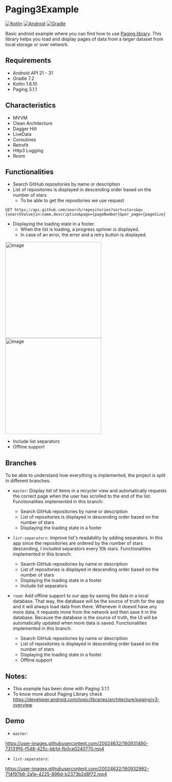 # Paging3Example
[![Kotlin](https://img.shields.io/badge/Kotlin-1.6.10-blue.svg)](https://kotlinlang.org/)
[![Android](https://img.shields.io/badge/Android->=21-blue.svg)](https://developer.android.com/)
[![Gradle](https://img.shields.io/badge/Gradle-7.2-blue.svg)](https://docs.gradle.org/7.2/userguide/userguide.html)

Basic android example where you can find how to use [Paging library](https://developer.android.com/topic/libraries/architecture/paging/v3-overview). 
This library helps you load and display pages of data from a larger dataset from local storage or over network.

## Requirements
- Android API 21 - 31
- Gradle 7.2
- Kotlin 1.6.10
- Paging 3.1.1

## Characteristics
- MVVM
- Clean Architecture
- Dagger Hilt
- LiveData
- Coroutines
- Retrofit
- Http3 Logging
- Room

## Functionalities

- Search GitHub repositories by name or description
- List of repositories is displayed in descending order based on the number of stars
   - To be able to get the repositories we use request 
```
GET https://api.github.com/search/repositories?sort=stars&q={searchValue}in:name,description&page={pageNumber}&per_page={pageSize}
```
- Displaying the loading state in a footer. 
   - When the list is loading, a progress spinner is displayed.
   -  In case of an error, the error and a retry button is displayed.

<div class="align-center">
<img width="300" alt="image" src="https://user-images.githubusercontent.com/20024632/160926696-50880b6a-1005-4a80-9d7b-308e6f565179.png">
<img width="300" alt="image" src="https://user-images.githubusercontent.com/20024632/160926563-454b9376-486c-4eed-96a2-a0d85ba15aec.png">
</div>

- Include list separators
- Offline support


## Branches

To be able to understand how everything is implemented, the project is split in different branches:
- *`master`*: Display list of items in a recycler view and automatically requests the correct page when the user has scrolled to the end of the list.
Functionalities implemented in this branch:
  - Search GitHub repositories by name or description
  - List of repositories is displayed in descending order based on the number of stars
  - Displaying the loading state in a footer

- *`list-separators`*: Improve list's readability by adding separators. In this app since the repositories are ordered by the number of stars descending, I included separators every 10k stars.
Functionalities implemented in this branch:
  - Search GitHub repositories by name or description
  - List of repositories is displayed in descending order based on the number of stars
  - Displaying the loading state in a footer
  - Include list separators

- *`room`*: Add offline support to our app by saving the data in a local database.
 That way, the database will be the source of truth for the app and it will always load data from there. 
 Whenever it doesnt have any more data, it requests more from the network and then save it in the database. 
 Because the database is the source of truth, the UI will be automatically updated when more data is saved.
Functionalities implemented in this branch:
  - Search GitHub repositories by name or description
  - List of repositories is displayed in descending order based on the number of stars
  - Displaying the loading state in a footer
  - Offline support

## Notes: 
- This example has been done with Paging 3.1.1
- To know more about Paging Library check https://developer.android.com/topic/libraries/architecture/paging/v3-overview

## Demo
- *`master`*:

https://user-images.githubusercontent.com/20024632/160931480-73131ff6-f548-425c-bb1d-fb0ce0240770.mp4

- *`list-separators`*:

https://user-images.githubusercontent.com/20024632/160932992-714f97b6-2a1e-4225-896d-b2373b2d8f72.mp4


